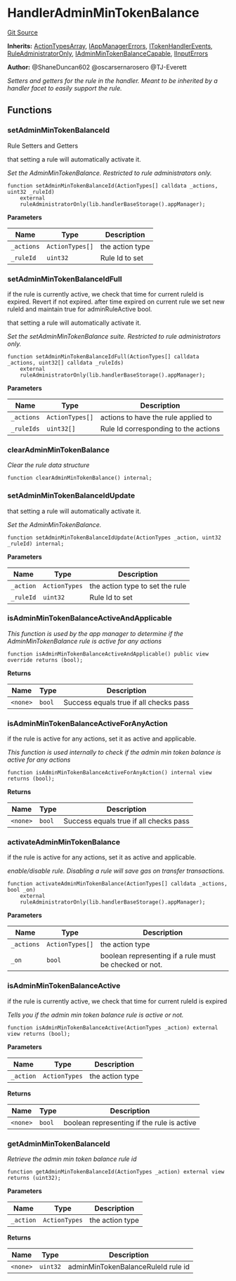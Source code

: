# HandlerAdminMinTokenBalance
[Git Source](https://github.com/thrackle-io/tron/blob/cc518f3968132c6914cbdf581f9e9c0cee9a912e/src/client/token/handler/ruleContracts/HandlerAdminMinTokenBalance.sol)

**Inherits:**
[ActionTypesArray](/src/client/common/ActionTypesArray.sol/contract.ActionTypesArray.md), [IAppManagerErrors](/src/common/IErrors.sol/interface.IAppManagerErrors.md), [ITokenHandlerEvents](/src/common/IEvents.sol/interface.ITokenHandlerEvents.md), [RuleAdministratorOnly](/src/protocol/economic/RuleAdministratorOnly.sol/contract.RuleAdministratorOnly.md), [IAdminMinTokenBalanceCapable](/src/client/token/IAdminMinTokenBalanceCapable.sol/abstract.IAdminMinTokenBalanceCapable.md), [IInputErrors](/src/common/IErrors.sol/interface.IInputErrors.md)

**Author:**
@ShaneDuncan602 @oscarsernarosero @TJ-Everett

*Setters and getters for the rule in the handler. Meant to be inherited by a handler
facet to easily support the rule.*


## Functions
### setAdminMinTokenBalanceId

Rule Setters and Getters

that setting a rule will automatically activate it.

*Set the AdminMinTokenBalance. Restricted to rule administrators only.*


```solidity
function setAdminMinTokenBalanceId(ActionTypes[] calldata _actions, uint32 _ruleId)
    external
    ruleAdministratorOnly(lib.handlerBaseStorage().appManager);
```
**Parameters**

|Name|Type|Description|
|----|----|-----------|
|`_actions`|`ActionTypes[]`|the action type|
|`_ruleId`|`uint32`|Rule Id to set|


### setAdminMinTokenBalanceIdFull

if the rule is currently active, we check that time for current ruleId is expired. Revert if not expired.
after time expired on current rule we set new ruleId and maintain true for adminRuleActive bool.

that setting a rule will automatically activate it.

*Set the setAdminMinTokenBalance suite. Restricted to rule administrators only.*


```solidity
function setAdminMinTokenBalanceIdFull(ActionTypes[] calldata _actions, uint32[] calldata _ruleIds)
    external
    ruleAdministratorOnly(lib.handlerBaseStorage().appManager);
```
**Parameters**

|Name|Type|Description|
|----|----|-----------|
|`_actions`|`ActionTypes[]`|actions to have the rule applied to|
|`_ruleIds`|`uint32[]`|Rule Id corresponding to the actions|


### clearAdminMinTokenBalance

*Clear the rule data structure*


```solidity
function clearAdminMinTokenBalance() internal;
```

### setAdminMinTokenBalanceIdUpdate

that setting a rule will automatically activate it.

*Set the AdminMinTokenBalance.*


```solidity
function setAdminMinTokenBalanceIdUpdate(ActionTypes _action, uint32 _ruleId) internal;
```
**Parameters**

|Name|Type|Description|
|----|----|-----------|
|`_action`|`ActionTypes`|the action type to set the rule|
|`_ruleId`|`uint32`|Rule Id to set|


### isAdminMinTokenBalanceActiveAndApplicable

*This function is used by the app manager to determine if the AdminMinTokenBalance rule is active for any actions*


```solidity
function isAdminMinTokenBalanceActiveAndApplicable() public view override returns (bool);
```
**Returns**

|Name|Type|Description|
|----|----|-----------|
|`<none>`|`bool`|Success equals true if all checks pass|


### isAdminMinTokenBalanceActiveForAnyAction

if the rule is active for any actions, set it as active and applicable.

*This function is used internally to check if the admin min token balance is active for any actions*


```solidity
function isAdminMinTokenBalanceActiveForAnyAction() internal view returns (bool);
```
**Returns**

|Name|Type|Description|
|----|----|-----------|
|`<none>`|`bool`|Success equals true if all checks pass|


### activateAdminMinTokenBalance

if the rule is active for any actions, set it as active and applicable.

*enable/disable rule. Disabling a rule will save gas on transfer transactions.*


```solidity
function activateAdminMinTokenBalance(ActionTypes[] calldata _actions, bool _on)
    external
    ruleAdministratorOnly(lib.handlerBaseStorage().appManager);
```
**Parameters**

|Name|Type|Description|
|----|----|-----------|
|`_actions`|`ActionTypes[]`|the action type|
|`_on`|`bool`|boolean representing if a rule must be checked or not.|


### isAdminMinTokenBalanceActive

if the rule is currently active, we check that time for current ruleId is expired

*Tells you if the admin min token balance rule is active or not.*


```solidity
function isAdminMinTokenBalanceActive(ActionTypes _action) external view returns (bool);
```
**Parameters**

|Name|Type|Description|
|----|----|-----------|
|`_action`|`ActionTypes`|the action type|

**Returns**

|Name|Type|Description|
|----|----|-----------|
|`<none>`|`bool`|boolean representing if the rule is active|


### getAdminMinTokenBalanceId

*Retrieve the admin min token balance rule id*


```solidity
function getAdminMinTokenBalanceId(ActionTypes _action) external view returns (uint32);
```
**Parameters**

|Name|Type|Description|
|----|----|-----------|
|`_action`|`ActionTypes`|the action type|

**Returns**

|Name|Type|Description|
|----|----|-----------|
|`<none>`|`uint32`|adminMinTokenBalanceRuleId rule id|


